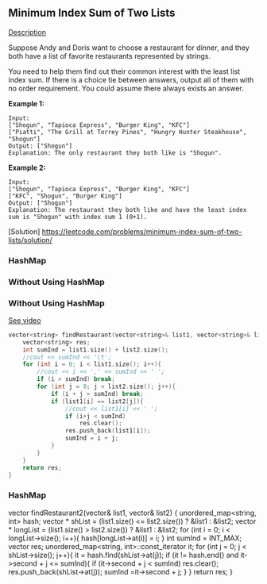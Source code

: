 ## Minimum Index Sum of Two Lists

[Description](https://leetcode.com/problems/minimum-index-sum-of-two-lists/description/)

Suppose Andy and Doris want to choose a restaurant for dinner, and they both have a list of favorite restaurants represented by strings.

You need to help them find out their common interest with the least list index sum. If there is a choice tie between answers, output all of them with no order requirement. You could assume there always exists an answer.

**Example 1:**
```
Input:
["Shogun", "Tapioca Express", "Burger King", "KFC"]
["Piatti", "The Grill at Torrey Pines", "Hungry Hunter Steakhouse", "Shogun"]
Output: ["Shogun"]
Explanation: The only restaurant they both like is "Shogun".
```

**Example 2:**
```
Input:
["Shogun", "Tapioca Express", "Burger King", "KFC"]
["KFC", "Shogun", "Burger King"]
Output: ["Shogun"]
Explanation: The restaurant they both like and have the least index sum is "Shogun" with index sum 1 (0+1).
```

[Solution] https://leetcode.com/problems/minimum-index-sum-of-two-lists/solution/

### HashMap
### Without Using HashMap

### Without Using HashMap

[See video](https://leetcode.com/problems/minimum-index-sum-of-two-lists/solution/#approach-2-without-using-hashmap-accepted)

```c++
vector<string> findRestaurant(vector<string>& list1, vector<string>& list2) {
    vector<string> res;
    int sumInd = list1.size() + list2.size();
    //cout << sumInd << '\t';
    for (int i = 0; i < list1.size(); i++){
        //cout << i << ',' << sumInd << ' ';
        if (i > sumInd) break;
        for (int j = 0; j < list2.size(); j++){
            if (i + j > sumInd) break;
            if (list1[i] == list2[j]){
                //cout << list1[i] << ' ';
                if (i+j < sumInd)
                    res.clear();
                res.push_back(list1[i]);
                sumInd = i + j;
            }
        }
    }
    return res;
}
```
### HashMap

vector<string> findRestaurant2(vector<string>& list1, vector<string>& list2) {
    unordered_map<string, int> hash;
    vector<string> * shList = (list1.size() <= list2.size()) ? &list1 : &list2;
    vector<string> * longList = (list1.size() > list2.size()) ? &list1 : &list2;
    for (int i = 0; i < longList->size(); i++){
        hash[longList->at(i)] = i;
    }
    int sumInd = INT_MAX;
    vector<string> res;
    unordered_map<string, int>::const_iterator it;
    for (int j = 0; j < shList->size(); j++){
        it = hash.find(shList->at(j));
        if (it != hash.end() and it->second + j <= sumInd){
            if (it->second + j < sumInd)
                res.clear();
            res.push_back(shList->at(j));
            sumInd =it->second + j;
        }
    }
    return res;
}


